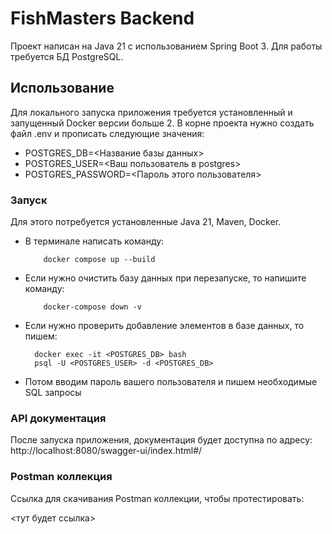 # FishMasters Backend

Проект написан на Java 21 с использованием Spring Boot 3.
Для работы требуется БД PostgreSQL.

## Использование
Для локального запуска приложения требуется установленный и запущенный Docker версии больше 2.
В корне проекта нужно создать файл .env и прописать следующие значения:
- POSTGRES_DB=<Название базы данных>
- POSTGRES_USER=<Ваш пользователь в postgres>
- POSTGRES_PASSWORD=<Пароль этого пользователя>

### Запуск
Для этого потребуется установленные Java 21, Maven, Docker.

- В терминале написать команду:

          docker compose up --build

- Если нужно очистить базу данных при перезапуске, то напишите команду:

          docker-compose down -v
- Если нужно проверить добавление элементов в базе данных, то пишем:

        docker exec -it <POSTGRES_DB> bash
        psql -U <POSTGRES_USER> -d <POSTGRES_DB>

- Потом вводим пароль вашего пользователя и пишем необходимые SQL запросы



### API документация
После запуска приложения, документация будет доступна по адресу:
http://localhost:8080/swagger-ui/index.html#/

### Postman коллекция
Ссылка для скачивания Postman коллекции, чтобы протестировать:

<тут будет ссылка>